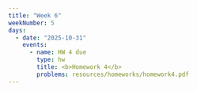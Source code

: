 ```yaml
---
title: "Week 6"
weekNumber: 5
days:
  - date: "2025-10-31"
    events:
      - name: HW 4 due
        type: hw
        title: <b>Homework 4</b>
        problems: resources/homeworks/homework4.pdf
---
```


